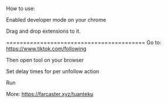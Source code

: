 How to use:

Enabled developer mode on your chrome

Drag and drop extensions to it.

=========================================
Go to: https://www.tiktok.com/following

Then open tool on your browser

Set delay times for per unfollow action

Run

More: https://farcaster.xyz/tuanteku
